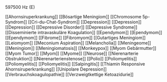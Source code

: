 597500 Hz (E)

[[Ahornsiruperkrankung]]
[[Bösartige Meningiom]]
[[Chromosome 5p- Syndrom]]
[[Cri-du-Chat-Syndrom]]
[[Depression]]
[[Depression]]
[[Depression]]
[[Depressive Disorder]]
[[Depressive Syndrome]]
[[Disseminierte intravaskuläre Koagulation]]
[[Ependymom]]
[[Ependymom]]
[[Ependymom]]
[[Fibrome]]
[[Fibromyom]]
[[Gutartiges Meningiom]]
[[Leiomyom]]
[[Meconium Aspiration]]
[[Melancholia]]
[[Meningeome]]
[[Meningiom]]
[[Meningiomatosis]]
[[Monkeypox]]
[[Myom Gebärmutter]]
[[Myom Tumor]]
[[Myom]]
[[Myome]]
[[Neurose]]
[[Nierenarterie Obstruktion]]
[[Nierenarterienstenose]]
[[Polio]]
[[Poliomyelitis]]
[[Poliomyelitis]]
[[Poliomyelitis]]
[[Salpingitis]]
[[Thiamin Responsive Ahornsiruperkrankung]]
[[Unipolare Depression]]
[[Verbrauchskoagulopathie]]
[[Verzweigtkettige Ketoazidurie]]